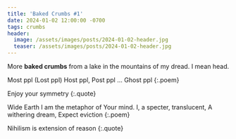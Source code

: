 ```yaml
---
title: 'Baked Crumbs #1'
date: 2024-01-02 12:00:00 -0700
tags: crumbs
header:
  image: /assets/images/posts/2024-01-02-header.jpg
  teaser: /assets/images/posts/2024-01-02-header.jpg
---
```


More **baked crumbs** from a lake in the mountains of my dread. I mean head.

Most ppl
(Lost ppl)
Host ppl,
Post ppl
...
Ghost ppl
{:.poem}

Enjoy your symmetry
{:.quote}

Wide Earth
I am the metaphor of Your mind.
I, a specter, translucent,
A withering dream,
Expect eviction
{:.poem}

Nihilism is extension of reason
{:.quote}
